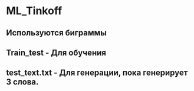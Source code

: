 # ML_Tinkoff
## Используются биграммы
## Train_test - Для обучения
## test_text.txt  - Для генерации, пока генерирует 3 слова.
